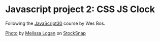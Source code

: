 # Javascript project 2: CSS JS Clock

Following the [JavaScript30](https://javascript30.com/) course by Wes Bos.

<a href="https://stocksnap.io/photo/jellyfish-aquatic-45M96OC7IE">Photo</a> by <a href="https://stocksnap.io/author/52514">Melissa Logan</a> on <a href="https://stocksnap.io">StockSnap</a>